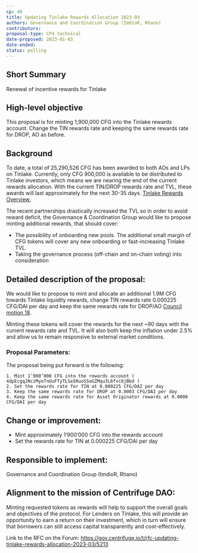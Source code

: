 ```yaml
---
cp: 40
title: Updating Tinlake Rewards Allocation 2023-03 
authors: Governance and Coordination Group (ImdioR, Rhano)
contributors:
proposal-type: CP4 technical
date-proposed: 2023-01-03
date-ended:
status: polling
---
```


## Short Summary
Renewal of incentive rewards for Tinlake

## High-level objective
This proposal is for minting 1,900,000 CFG into the Tinlake rewards account. Change the TIN rewards rate and keeping the same rewards rate for DROP, AO as before.

## Background
To date, a total of 25,290,526 CFG has been awarded to both AOs and LPs on Tinlake. Currently, only CFG 900,000 is available to be distributed to Tinlake investors, which means we are nearing the end of the current rewards allocation. With the current TIN/DROP rewards rate and TVL, these awards will last approximately for the next 30-35 days. [Tinlake Rewards Overview.](https://docs.google.com/spreadsheets/d/1ItyCvodhjHrDdmSvq7CKnVbo2vZbk4DyTS0UzrkWrpc/edit#gid=1530593440) 

The recent partnerships drastically increased the TVL so in order to avoid reward deficit, the Governance & Coordination Group would like to propose minting additional rewards, that should cover:

* The possibility of onboarding new pools. The additional small margin of CFG tokens will cover any new onboarding or fast-increasing Tinlake TVL.
* Taking the governance process (off-chain and on-chain voting) into consideration

## Detailed description of the proposal:
We would like to propose to mint and allocate an additional 1.9M CFG towards Tinlake liquidity rewards, change TIN rewards rate 0.000225 CFG/DAI per day and keep the same rewards rate for DROP/AO [Council motion 18](https://gov.centrifuge.io/t/council-motion-18-tinlake-lp-rewards-restructuring-july-2022/4400).

Minting these tokens will cover the rewards for the next ~90 days with the current rewards rate and TVL. It will also both keep the inflation under 2.5% and allow us to remain responsive to external market conditions. 

### Proposal Parameters:
The proposal being put forward is the following:
```
1. Mint 1’900’000 CFG into the rewards account ( 4dpEcgqJNczMyoTnUuFTyTLSe5RuoSSoGZMqu3L6fvc8jBbd )
2. Set the rewards rate for TIN at 0.000225 CFG/DAI per day
3. Keep the same rewards rate for DROP at 0.0003 CFG/DAI per day
4. Keep the same rewards rate for Asset Originator rewards at 0.0000 CFG/DAI per day
```

## Change or improvement:
* Mint approximately 1’900’000 CFG into the rewards account
* Set the rewards rate for TIN at 0.000225 CFG/DAI per day
  
## Responsible to implement: 
Governance and Coordination Group (ImdioR, Rhano)

## Alignment to the mission of Centrifuge DAO:
Minting requested tokens as rewards will help to support the overall goals and objectives of the protocol. For Lenders on Tinlake, this will provide an opportunity to earn a return on their investment, which in turn will ensure that borrowers can still access capital transparently and cost-effectively.

Link to the RFC on the Forum: https://gov.centrifuge.io/t/rfc-updating-tinlake-rewards-allocation-2023-03/5213

